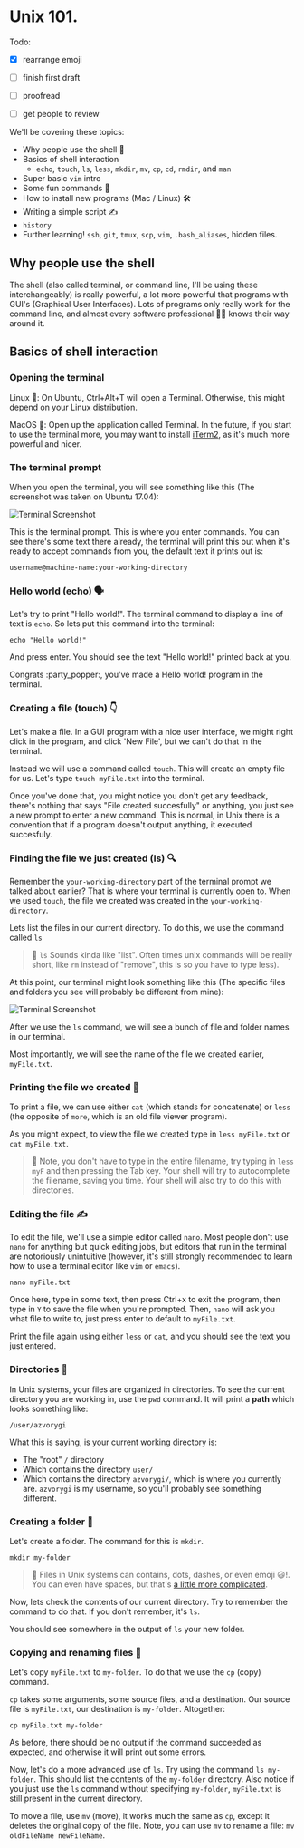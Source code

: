 # Unix 101.

Todo:
 - [x] rearrange emoji
 - [ ] finish first draft
 - [ ] proofread
 - [ ] get people to review
 

We'll be covering these topics:
 - Why people use the shell 🤔
 - Basics of shell interaction 
   - `echo`, `touch`, `ls`, `less`, `mkdir`, `mv`, `cp`, `cd`, `rmdir`, and `man`
 - Super basic `vim` intro
 - Some fun commands :slightly_smiling_face:
 - How to install new programs (Mac / Linux) :hammer_and_wrench:
 - Writing a simple script :writing_hand:
 - `history`
 - Further learning! `ssh`, `git`, `tmux`, `scp`, `vim`, `.bash_aliases`, hidden files.
 

## Why people use the shell
The shell (also called terminal, or command line, I'll be using these interchangeably) is really powerful, a lot more powerful that programs with GUI's (Graphical User Interfaces).
Lots of programs only really work for the command line, and almost every software professional :woman_technologist: knows their way around it.

## Basics of shell interaction


### Opening the terminal
Linux :penguin:: On Ubuntu, Ctrl+Alt+T will open a Terminal. Otherwise, this might depend on your Linux distribution.

MacOS :apple:: Open up the application called Terminal. In the future, if you start to use the terminal more, you may want to install [iTerm2](https://www.iterm2.com/), as it's much more powerful and nicer.

### The terminal prompt
When you open the terminal, you will see something like this (The screenshot was taken on Ubuntu 17.04):

![Terminal Screenshot](https://raw.githubusercontent.com/zvory/Unix-101/master/TerminalScreenshot.png)

This is the terminal prompt. This is where you enter commands. You can see there's some text there already, the terminal will print this out when it's ready to accept commands from you, the default text it prints out is:

`username@machine-name:your-working-directory`

### Hello world (echo) :speaking_head:

Let's try to print "Hello world!". The terminal command to display a line of text is `echo`. So lets put this command into the terminal:

`echo "Hello world!"`

And press enter. You should see the text "Hello world!" printed back at you.

Congrats :party_popper:, you've made a Hello world! program in the terminal.

### Creating a file (touch) :point_down:
Let's make a file. In a GUI program with a nice user interface, we might right click in the program, and click 'New File', but we can't do that in the terminal.

Instead we will use a command called `touch`. This will create an empty file for us. Let's type `touch myFile.txt` into the terminal.

Once you've done that, you might notice you don't get any feedback, there's nothing that says "File created succesfully" or anything, you just see a new prompt to enter a new command. This is normal, in Unix there is a convention that if a program doesn't output anything, it executed succesfuly.

### Finding the file we just created (ls)  :mag:
Remember the `your-working-directory` part of the terminal prompt we talked about earlier? That is where your terminal is currently open to. When we used `touch`, the file we created was created in the `your-working-directory`.

Lets list the files in our current directory. To do this, we use the command called `ls` 

 > :thought_balloon: `ls` Sounds kinda like "list". Often times unix commands will be really short, like `rm` instead of "remove", this is so you have to type less).

At this point, our terminal might look something like this (The specific files and folders you see will probably be different from mine):

![Terminal Screenshot](https://raw.githubusercontent.com/zvory/Unix-101/master/lsOutput.png)

After we use the `ls` command, we will see a bunch of file and folder names in our terminal.

Most importantly, we will see the name of the file we created earlier, `myFile.txt`.

### Printing the file we created :page_facing_up:
To print a file, we can use either `cat` (which stands for concatenate) or `less` (the opposite of `more`, which is an old file viewer program).

As you might expect, to view the file we created type in `less myFile.txt` or `cat myFile.txt`. 

> :thought_balloon: Note, you don't have to type in the entire filename, try typing in `less myF` and then pressing the Tab key. Your shell will try to autocomplete the filename, saving you time. Your shell will also try to do this with directories.

### Editing the file :writing_hand:
To edit the file, we'll use a simple editor called `nano`. Most people don't use `nano` for anything but quick editing jobs, but editors that run in the terminal are notoriously unintuitive (however, it's still strongly recommended to learn how to use a terminal editor like `vim` or `emacs`).

`nano myFile.txt`

Once here, type in some text, then press Ctrl+x to exit the program, then type in `Y` to save the file when you're prompted. Then, `nano` will ask you what file to write to, just press enter to default to `myFile.txt`.

Print the file again using either `less` or `cat`, and you should see the text you just entered.

### Directories :file_folder:
In Unix systems, your files are organized in directories. To see the current directory you are working in, use the `pwd` command. It will print a **path** which looks something like:

`/user/azvorygi`

What this is saying, is your current working directory is:
 - The "root" `/` directory
 - Which contains the directory `user/`
 - Which contains the directory `azvorygi/`, which is where you currently are. `azvorygi` is my username, so you'll probably see something different.
 
### Creating a folder :open_file_folder:
Let's create a folder. The command for this is `mkdir`.

`mkdir my-folder`

> :thought_balloon: Files in Unix systems can contains, dots, dashes, or even emoji 😃!. You can even have spaces, but that's [a little more complicated](https://www.hecticgeek.com/2014/02/spaces-file-names-command-line/).

Now, lets check the contents of our current directory. Try to remember the command to do that. If you don't remember, it's `ls`.

You should see somewhere in the output of `ls` your new folder.

### Copying and renaming files :truck:
Let's copy `myFile.txt` to `my-folder`. To do that we use the `cp` (copy) command. 

`cp` takes some arguments, some source files, and a destination. Our source file is `myFile.txt`, our destination is `my-folder`. Altogether:

`cp myFile.txt my-folder`

As before, there should be no output if the command succeeded as expected, and otherwise it will print out some errors.

Now, let's do a more advanced use of `ls`. Try using the command `ls my-folder`. This should list the contents of the `my-folder` directory. Also notice if you just use the `ls` command without specifying `my-folder`, `myFile.txt` is still present in the current directory.

To move a file, use `mv` (move), it works much the same as `cp`, except it deletes the original copy of the file. Note, you can use `mv` to rename a file: `mv oldFileName newFileName`.

